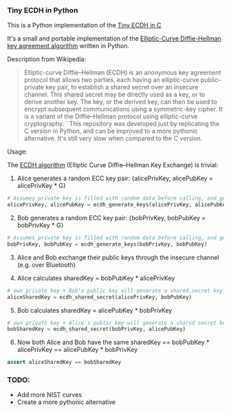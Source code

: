 ### Tiny ECDH in Python

This is a Python implementation of the [Tiny ECDH in C](https://github.com/kokke/tiny-ECDH-c) 

It's a small and portable implementation of the [Elliptic-Curve Diffie-Hellman key agreement algorithm](https://en.wikipedia.org/wiki/Elliptic-curve_Diffie%E2%80%93Hellman) written in Python.

Description from Wikipedia:

> Elliptic-curve Diffie–Hellman (ECDH) is an anonymous key agreement protocol that allows two parties, each having an elliptic-curve public–private key pair, to establish a shared secret over an insecure channel. This shared secret may be directly used as a key, or to derive another key. The key, or the derived key, can then be used to encrypt subsequent communications using a symmetric-key cipher. It is a variant of the Diffie–Hellman protocol using elliptic-curve cryptography.
`
This repository was developed just by replicating the C version in Python, and can be improved to a more pythonic alternative. It's still very slow when compared to the C version.

Usage:

The [ECDH algorithm](https://cryptobook.nakov.com/asymmetric-key-ciphers/ecdh-key-exchange)  (Elliptic Curve Diffie–Hellman Key Exchange) is trivial:

1. Alice generates a random ECC key pair: {alicePrivKey, alicePubKey = alicePrivKey * G}
```Python
# Assumes private key is filled with random data before calling, and generates public key
alicePrivKey, alicePubKey = ecdh_generate_keys(alicePrivKey, alicePubKey)
```
2. Bob generates a random ECC key pair: {bobPrivKey, bobPubKey = bobPrivKey * G}
```Python
# Assumes private key is filled with random data before calling, and generates public key
bobPrivKey, bobPubKey = ecdh_generate_keys(bobPrivKey, bobPubKey)
```
3. Alice and Bob exchange their public keys through the insecure channel (e.g. over Bluetooth)

4. Alice calculates sharedKey = bobPubKey * alicePrivKey
```Python
# own private key + Bob's public key will generate a shared secret key
aliceSharedKey = ecdh_shared_secret(alicePrivKey, bobPubKey)
```

5. Bob calculates sharedKey = alicePubKey * bobPrivKey
```Python
# own private key + Alice's public key will generate a shared secret key
bobSharedKey = ecdh_shared_secret(bobPrivKey, alicePubKey)
```

6. Now both Alice and Bob have the same sharedKey == bobPubKey * alicePrivKey == alicePubKey * bobPrivKey

```Python
assert aliceSharedKey == bobSharedKey
```

### TODO:

- Add more NIST curves
- Create a more pythonic alternative
